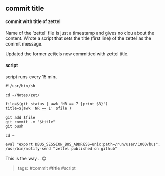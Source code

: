 commit title
---

#### commit with title of zettel
Name of the 'zettel' file is just a timestamp and gives no clou about the
content. Wrote a script that sets the title (first line) of the zettel as the commit
message.

Updated the former zettels now committed with zettel title.

#### script
script runs every 15 min.

    #!/usr/bin/sh

    cd ~/Notes/zet/

    file=$(git status | awk 'NR == 7 {print $3}')
    title=$(awk 'NR == 1' $file )

    git add $file
    git commit -m "$title"
    git push

    cd ~

    eval "export DBUS_SESSION_BUS_ADDRESS=unix:path=/run/user/1000/bus"; /usr/bin/notify-send "zettel published on github"

This is the way .. 😊

> tags: #commit #title #script
